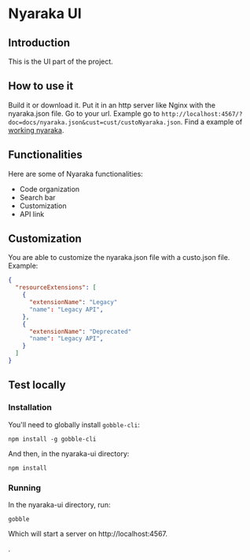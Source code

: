 # Nyaraka UI

## Introduction
This is the UI part of the project.

## How to use it
Build it or download it. Put it in an http server like Nginx with the nyaraka.json file. Go to your url. Example go to `http://localhost:4567/?doc=docs/nyaraka.json&cust=cust/custoNyaraka.json`.
Find a example of [working nyaraka](http://nyaraka.github.io).

## Functionalities
Here are some of Nyaraka functionalities:
- Code organization
- Search bar
- Customization
- API link

## Customization
You are able to customize the nyaraka.json file with a custo.json file. Example:
```json
{
  "resourceExtensions": [
    {
      "extensionName": "Legacy"
      "name": "Legacy API",
    },
    {
      "extensionName": "Deprecated"
      "name": "Legacy API",
    }
  ]
}
```

## Test locally
### Installation

You'll need to globally install `gobble-cli`:

```
npm install -g gobble-cli
```

And then, in the nyaraka-ui directory:

```
npm install
```

### Running

In the nyaraka-ui directory, run:

```
gobble
```

Which will start a server on http://localhost:4567.

.